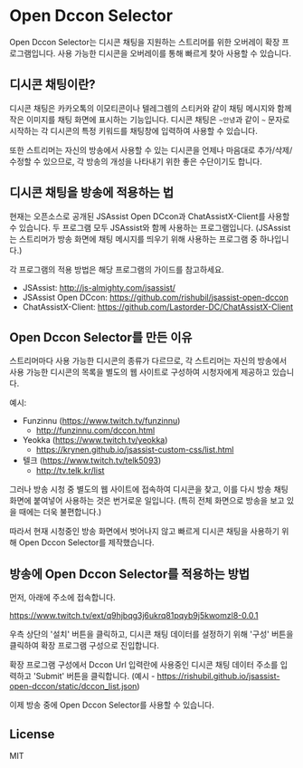 # Open Dccon Selector

Open Dccon Selector는 디시콘 채팅을 지원하는 스트리머를 위한 오버레이 확장 프로그램입니다.
사용 가능한 디시콘을 오버레이를 통해 빠르게 찾아 사용할 수 있습니다.

## 디시콘 채팅이란?

디시콘 채팅은 카카오톡의 이모티콘이나 텔레그렘의 스티커와 같이 채팅 메시지와 함께 작은 이미지를 채팅 화면에 표시하는 기능입니다.
디시콘 채팅은 `~안녕`과 같이 `~` 문자로 시작하는 각 디시콘의 특정 키워드를 채팅창에 입력하여 사용할 수 있습니다.

또한 스트리머는 자신의 방송에서 사용할 수 있는 디시콘을 언제나 마음대로 추가/삭제/수정할 수 있으므로, 각 방송의 개성을 나타내기 위한 좋은 수단이기도 합니다.

## 디시콘 채팅을 방송에 적용하는 법

현재는 오픈소스로 공개된 JSAssist Open DCcon과 ChatAssistX-Client를 사용할 수 있습니다.
두 프로그램 모두 JSAssist와 함께 사용하는 프로그램입니다.
(JSAssist는 스트리머가 방송 화면에 채팅 메시지를 띄우기 위해 사용하는 프로그램 중 하나입니다.)

각 프로그램의 적용 방법은 해당 프로그램의 가이드를 참고하세요.

- JSAssist: http://js-almighty.com/jsassist/
- JSAssist Open DCcon: https://github.com/rishubil/jsassist-open-dccon
- ChatAssistX-Client: https://github.com/Lastorder-DC/ChatAssistX-Client

## Open Dccon Selector를 만든 이유

스트리머마다 사용 가능한 디시콘의 종류가 다르므로, 각 스트리머는 자신의 방송에서 사용 가능한 디시콘의 목록을 별도의 웹 사이트로 구성하여 시청자에게 제공하고 있습니다.

예시:
- Funzinnu (https://www.twitch.tv/funzinnu)
  - http://funzinnu.com/dccon.html
- Yeokka (https://www.twitch.tv/yeokka)
  - https://krynen.github.io/jsassist-custom-css/list.html
- 텔크 (https://www.twitch.tv/telk5093)
  - http://tv.telk.kr/list

그러나 방송 시청 중 별도의 웹 사이트에 접속하여 디시콘을 찾고, 이를 다시 방송 채팅 화면에 붙여넣어 사용하는 것은 번거로운 일입니다.
(특히 전체 화면으로 방송을 보고 있을 때에는 더욱 불편합니다.)

따라서 현재 시청중인 방송 화면에서 벗어나지 않고 빠르게 디시콘 채팅을 사용하기 위해 Open Dccon Selector를 제작했습니다.

## 방송에 Open Dccon Selector를 적용하는 방법

먼저, 아래에 주소에 접속합니다.

https://www.twitch.tv/ext/q9hjbqg3j6ukrq81pqyb9j5kwomzl8-0.0.1

우측 상단의 '설치' 버튼을 클릭하고, 디시콘 채팅 데이터를 설정하기 위해 '구성' 버튼을 클릭하여 확장 프로그램 구성으로 진입합니다.

확장 프로그램 구성에서 Dccon Url 입력란에 사용중인 디시콘 채팅 데이터 주소를 입력하고 'Submit' 버튼을 클릭합니다. (예시 - https://rishubil.github.io/jsassist-open-dccon/static/dccon_list.json)

이제 방송 중에 Open Dccon Selector를 사용할 수 있습니다.

## License

MIT

